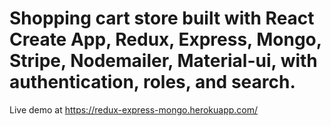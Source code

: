 # Shopping cart store built with React Create App, Redux, Express, Mongo, Stripe, Nodemailer, Material-ui, with authentication, roles, and search.
Live demo at https://redux-express-mongo.herokuapp.com/
